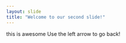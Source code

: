 ```yaml
---
layout: slide
title: "Welcome to our second slide!"
---
```

this is awesome
Use the left arrow to go back!
